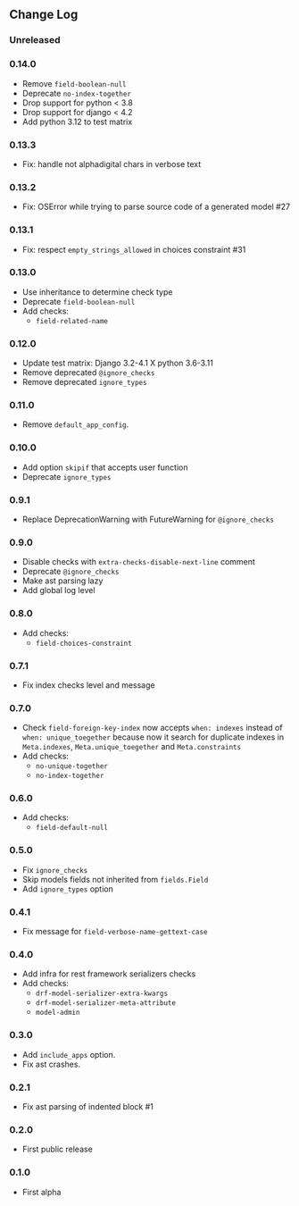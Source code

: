 ## Change Log

### Unreleased

### 0.14.0

- Remove `field-boolean-null`
- Deprecate `no-index-together`
- Drop support for python < 3.8
- Drop support for django < 4.2
- Add python 3.12 to test matrix

### 0.13.3

- Fix: handle not alphadigital chars in verbose text

### 0.13.2

- Fix: OSError while trying to parse source code of a generated model #27

### 0.13.1

- Fix: respect `empty_strings_allowed` in choices constraint #31

### 0.13.0

- Use inheritance to determine check type
- Deprecate `field-boolean-null`
- Add checks:
  - `field-related-name`

### 0.12.0

- Update test matrix: Django 3.2-4.1 X python 3.6-3.11
- Remove deprecated `@ignore_checks`
- Remove deprecated `ignore_types`

### 0.11.0

- Remove `default_app_config`.

### 0.10.0

- Add option `skipif` that accepts user function
- Deprecate `ignore_types`

### 0.9.1

- Replace DeprecationWarning with FutureWarning for `@ignore_checks`

### 0.9.0

- Disable checks with `extra-checks-disable-next-line` comment
- Deprecate `@ignore_checks`
- Make ast parsing lazy
- Add global log level

### 0.8.0

- Add checks:
  - `field-choices-constraint`

### 0.7.1

- Fix index checks level and message

### 0.7.0

- Check `field-foreign-key-index` now accepts `when: indexes` instead of `when: unique_toegether` because now it search for duplicate indexes in `Meta.indexes`, `Meta.unique_toegether` and `Meta.constraints`
- Add checks:
  - `no-unique-together`
  - `no-index-together`

### 0.6.0

- Add checks:
  - `field-default-null`

### 0.5.0

- Fix `ignore_checks`
- Skip models fields not inherited from `fields.Field`
- Add `ignore_types` option

### 0.4.1

- Fix message for `field-verbose-name-gettext-case`

### 0.4.0

- Add infra for rest framework serializers checks
- Add checks:
  - `drf-model-serializer-extra-kwargs`
  - `drf-model-serializer-meta-attribute`
  - `model-admin`

### 0.3.0

- Add `include_apps` option.
- Fix ast crashes.

### 0.2.1

- Fix ast parsing of indented block #1

### 0.2.0

- First public release

### 0.1.0

- First alpha
